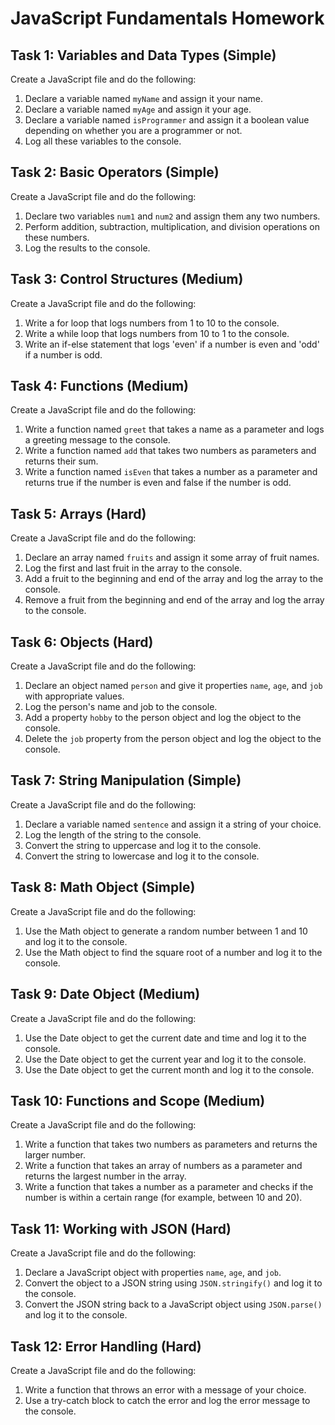 # JavaScript Fundamentals Homework

## Task 1: Variables and Data Types (Simple)
Create a JavaScript file and do the following:

1. Declare a variable named `myName` and assign it your name.
2. Declare a variable named `myAge` and assign it your age.
3. Declare a variable named `isProgrammer` and assign it a boolean value depending on whether you are a programmer or not.
4. Log all these variables to the console.

## Task 2: Basic Operators (Simple)
Create a JavaScript file and do the following:

1. Declare two variables `num1` and `num2` and assign them any two numbers.
2. Perform addition, subtraction, multiplication, and division operations on these numbers.
3. Log the results to the console.

## Task 3: Control Structures (Medium)
Create a JavaScript file and do the following:

1. Write a for loop that logs numbers from 1 to 10 to the console.
2. Write a while loop that logs numbers from 10 to 1 to the console.
3. Write an if-else statement that logs 'even' if a number is even and 'odd' if a number is odd.

## Task 4: Functions (Medium)
Create a JavaScript file and do the following:

1. Write a function named `greet` that takes a name as a parameter and logs a greeting message to the console.
2. Write a function named `add` that takes two numbers as parameters and returns their sum.
3. Write a function named `isEven` that takes a number as a parameter and returns true if the number is even and false if the number is odd.

## Task 5: Arrays (Hard)
Create a JavaScript file and do the following:

1. Declare an array named `fruits` and assign it some array of fruit names.
2. Log the first and last fruit in the array to the console.
3. Add a fruit to the beginning and end of the array and log the array to the console.
4. Remove a fruit from the beginning and end of the array and log the array to the console.

## Task 6: Objects (Hard)
Create a JavaScript file and do the following:

1. Declare an object named `person` and give it properties `name`, `age`, and `job` with appropriate values.
2. Log the person's name and job to the console.
3. Add a property `hobby` to the person object and log the object to the console.
4. Delete the `job` property from the person object and log the object to the console.

## Task 7: String Manipulation (Simple)
Create a JavaScript file and do the following:

1. Declare a variable named `sentence` and assign it a string of your choice.
2. Log the length of the string to the console.
3. Convert the string to uppercase and log it to the console.
4. Convert the string to lowercase and log it to the console.

## Task 8: Math Object (Simple)
Create a JavaScript file and do the following:

1. Use the Math object to generate a random number between 1 and 10 and log it to the console.
2. Use the Math object to find the square root of a number and log it to the console.

## Task 9: Date Object (Medium)
Create a JavaScript file and do the following:

1. Use the Date object to get the current date and time and log it to the console.
2. Use the Date object to get the current year and log it to the console.
3. Use the Date object to get the current month and log it to the console.

## Task 10: Functions and Scope (Medium)
Create a JavaScript file and do the following:

1. Write a function that takes two numbers as parameters and returns the larger number.
2. Write a function that takes an array of numbers as a parameter and returns the largest number in the array.
3. Write a function that takes a number as a parameter and checks if the number is within a certain range (for example, between 10 and 20).

## Task 11: Working with JSON (Hard)
Create a JavaScript file and do the following:

1. Declare a JavaScript object with properties `name`, `age`, and `job`.
2. Convert the object to a JSON string using `JSON.stringify()` and log it to the console.
3. Convert the JSON string back to a JavaScript object using `JSON.parse()` and log it to the console.

## Task 12: Error Handling (Hard)
Create a JavaScript file and do the following:

1. Write a function that throws an error with a message of your choice.
2. Use a try-catch block to catch the error and log the error message to the console.
